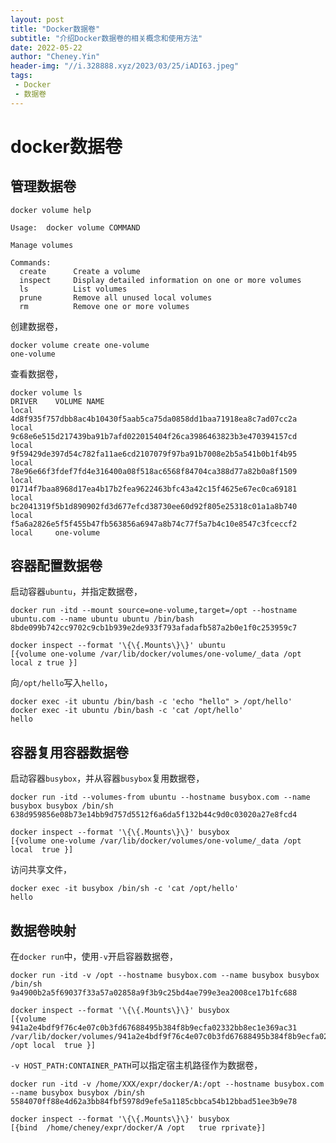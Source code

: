 ```yaml
---
layout: post
title: "Docker数据卷"
subtitle: "介绍Docker数据卷的相关概念和使用方法"
date: 2022-05-22
author: "Cheney.Yin"
header-img: "//i.328888.xyz/2023/03/25/iADI63.jpeg"
tags:
 - Docker
 - 数据卷
---
```


# docker数据卷

## 管理数据卷

```she
docker volume help

Usage:  docker volume COMMAND

Manage volumes

Commands:
  create      Create a volume
  inspect     Display detailed information on one or more volumes
  ls          List volumes
  prune       Remove all unused local volumes
  rm          Remove one or more volumes
```

创建数据卷，

```shell
docker volume create one-volume
one-volume
```

查看数据卷，

```shell
docker volume ls
DRIVER    VOLUME NAME
local     4d8f935f757dbb8ac4b10430f5aab5ca75da0858dd1baa71918ea8c7ad07cc2a
local     9c68e6e515d217439ba91b7afd022015404f26ca3986463823b3e470394157cd
local     9f59429de397d54c782fa11ae6cd2107079f97ba91b7008e2b5a541b0b1f4b95
local     78e96e66f3fdef7fd4e316400a08f518ac6568f84704ca388d77a82b0a8f1509
local     01714f7baa8968d17ea4b17b2fea9622463bfc43a42c15f4625e67ec0ca69181
local     bc2041319f5b1d890902fd3d677efcd38730ee60d92f805e25318c01a1a8b740
local     f5a6a2826e5f5f455b47fb563856a6947a8b74c77f5a7b4c10e8547c3fceccf2
local     one-volume
```

## 容器配置数据卷

启动容器`ubuntu`，并指定数据卷，

```shell
docker run -itd --mount source=one-volume,target=/opt --hostname ubuntu.com --name ubuntu ubuntu /bin/bash
8bde099b742cc9702c9cb1b939e2de933f793afadafb587a2b0e1f0c253959c7
```

```shell
docker inspect --format '\{\{.Mounts\}\}' ubuntu
[{volume one-volume /var/lib/docker/volumes/one-volume/_data /opt local z true }]
```

向`/opt/hello`写入`hello`，

```shell
docker exec -it ubuntu /bin/bash -c 'echo "hello" > /opt/hello'
docker exec -it ubuntu /bin/bash -c 'cat /opt/hello'
hello
```

## 容器复用容器数据卷

启动容器`busybox`，并从容器`busybox`复用数据卷，

```shell
docker run -itd --volumes-from ubuntu --hostname busybox.com --name busybox busybox /bin/sh
638d959856e08b73e14bb9d757d5512f6a6da5f132b44c9d0c03020a27e8fcd4
```

```shell
docker inspect --format '\{\{.Mounts\}\}' busybox
[{volume one-volume /var/lib/docker/volumes/one-volume/_data /opt local  true }]
```

访问共享文件，

```shell
docker exec -it busybox /bin/sh -c 'cat /opt/hello'
hello
```

## 数据卷映射

在`docker run`中，使用`-v`开启容器数据卷，

```shell
docker run -itd -v /opt --hostname busybox.com --name busybox busybox /bin/sh
9a4900b2a5f69037f33a57a02858a9f3b9c25bd4ae799e3ea2008ce17b1fc688
```

```shell
docker inspect --format '\{\{.Mounts\}\}' busybox
[{volume 941a2e4bdf9f76c4e07c0b3fd67688495b384f8b9ecfa02332bb8ec1e369ac31 /var/lib/docker/volumes/941a2e4bdf9f76c4e07c0b3fd67688495b384f8b9ecfa02332bb8ec1e369ac31/_data /opt local  true }]
```

`-v HOST_PATH:CONTAINER_PATH`可以指定宿主机路径作为数据卷，

```shell
docker run -itd -v /home/XXX/expr/docker/A:/opt --hostname busybox.com --name busybox busybox /bin/sh
5584070ff88e4d62a3bb84fbf5978d9efe5a1185cbbca54b12bbad51ee3b9e78
```

```shell
docker inspect --format '\{\{.Mounts\}\}' busybox
[{bind  /home/cheney/expr/docker/A /opt   true rprivate}]
```

